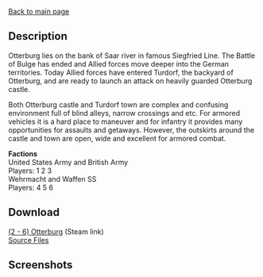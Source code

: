 [Back to main page](https://taddan.github.io/library/)<br/>
## Description
Otterburg lies on the bank of Saar river in famous Siegfried Line. The Battle of Bulge has ended and Allied forces move deeper into the German territories. Today Allied forces have entered Turdorf, the backyard of Otterburg, and are ready to launch an attack on heavily guarded Otterburg castle.

Both Otterburg castle and Turdorf town are complex and confusing environment full of blind alleys, narrow crossings and etc. For armored vehicles it is a hard place to maneuver and for infantry it provides many opportunities for assaults and getaways. However, the outskirts around the castle and town are open, wide and excellent for armored combat.

<b>Factions</b></br>
United States Army and British Army</br>
Players: 1 2 3</br>
Wehrmacht and Waffen SS</br>
Players: 4 5 6</br>
## Download
[(2 - 6) Otterburg](https://steamcommunity.com/sharedfiles/filedetails/?id=760521635) (Steam link)<br/>
[Source Files]()

## Screenshots
